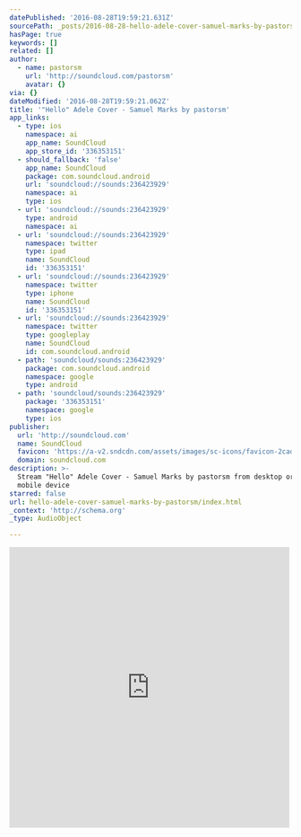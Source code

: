 ```yaml
---
datePublished: '2016-08-28T19:59:21.631Z'
sourcePath: _posts/2016-08-28-hello-adele-cover-samuel-marks-by-pastorsm.md
hasPage: true
keywords: []
related: []
author:
  - name: pastorsm
    url: 'http://soundcloud.com/pastorsm'
    avatar: {}
via: {}
dateModified: '2016-08-28T19:59:21.062Z'
title: '"Hello" Adele Cover - Samuel Marks by pastorsm'
app_links:
  - type: ios
    namespace: ai
    app_name: SoundCloud
    app_store_id: '336353151'
  - should_fallback: 'false'
    app_name: SoundCloud
    package: com.soundcloud.android
    url: 'soundcloud://sounds:236423929'
    namespace: ai
    type: ios
  - url: 'soundcloud://sounds:236423929'
    type: android
    namespace: ai
  - url: 'soundcloud://sounds:236423929'
    namespace: twitter
    type: ipad
    name: SoundCloud
    id: '336353151'
  - url: 'soundcloud://sounds:236423929'
    namespace: twitter
    type: iphone
    name: SoundCloud
    id: '336353151'
  - url: 'soundcloud://sounds:236423929'
    namespace: twitter
    type: googleplay
    name: SoundCloud
    id: com.soundcloud.android
  - path: 'soundcloud/sounds:236423929'
    package: com.soundcloud.android
    namespace: google
    type: android
  - path: 'soundcloud/sounds:236423929'
    package: '336353151'
    namespace: google
    type: ios
publisher:
  url: 'http://soundcloud.com'
  name: SoundCloud
  favicon: 'https://a-v2.sndcdn.com/assets/images/sc-icons/favicon-2cadd14b.ico'
  domain: soundcloud.com
description: >-
  Stream "Hello" Adele Cover - Samuel Marks by pastorsm from desktop or your
  mobile device
starred: false
url: hello-adele-cover-samuel-marks-by-pastorsm/index.html
_context: 'http://schema.org'
_type: AudioObject

---
```

<iframe src="https://cdn.embedly.com/widgets/media.html?src=https%3A%2F%2Fw.soundcloud.com%2Fplayer%2F%3Fvisual%3Dtrue%26url%3Dhttp%253A%252F%252Fapi.soundcloud.com%252Ftracks%252F236423929%26show_artwork%3Dtrue&amp;url=https%3A%2F%2Fsoundcloud.com%2Fpastorsm%2Fhello-adele-cover-samuel-marks&amp;image=http%3A%2F%2Fa1.sndcdn.com%2Fimages%2Ffb_placeholder.png%3F1471871690&amp;key=b7d04c9b404c499eba89ee7072e1c4f7&amp;type=text%2Fhtml&amp;schema=soundcloud" width="500" height="500" scrolling="no" frameborder="0" allowfullscreen="" style=""></iframe>